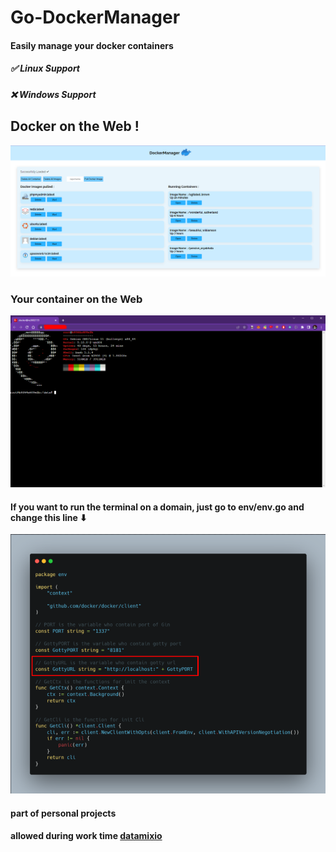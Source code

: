 # Go-DockerManager
#### Easily manage your docker containers
##### ✅ Linux Support
##### ❌ Windows Support

## Docker on the Web !
![alt text](img/panel.png)

### Your container on the Web
![alt text](img/term.png)

#### If you want to run the terminal on a domain, just go to env/env.go and change this line ⬇
![alt text](img/envcode.png)

#### part of personal projects
#### allowed during work time [datamixio](https://datamix.io)
